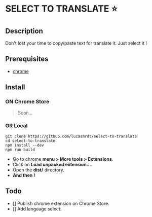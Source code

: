 # SELECT TO TRANSLATE :star:

## Description
Don't lost your time to copy/paste text for translate it. Just select it !

## Prerequisites
+ [chrome](https://www.google.com/chrome/)

## Install
### ON Chrome Store
> Soon...

### OR Local
```
git clone https://github.com/lucasmrdt/select-to-translate
cd select-to-translate
npm install --dev
npm run build
```
+ Go to chrome **menu > More tools > Extensions**.
+ Click on **Load unpacked extension...**.
+ Open the **dist/** directory.
+ **And then !**

## Todo
- [] Publish chrome extension on Chrome Store.
- [] Add language select.
